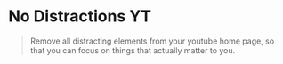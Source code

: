# No Distractions YT

> Remove all distracting elements from your youtube home page, so that you can focus on things that actually matter to you.